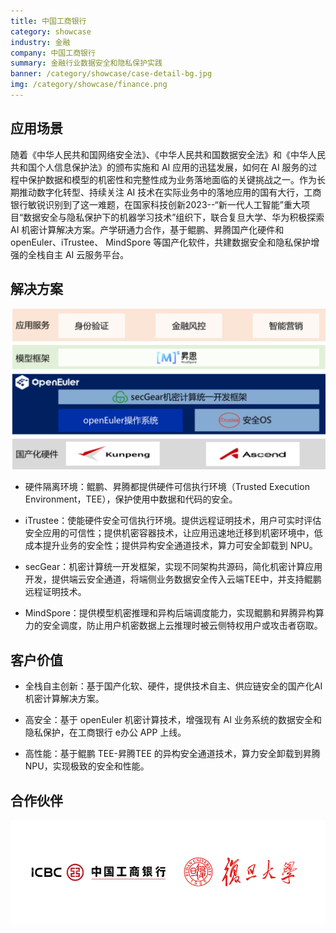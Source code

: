 ```yaml
---
title: 中国工商银行
category: showcase
industry: 金融
company: 中国工商银行
summary: 金融行业数据安全和隐私保护实践
banner: /category/showcase/case-detail-bg.jpg
img: /category/showcase/finance.png
---
```


## 应用场景

随着《中华人民共和国网络安全法》、《中华人民共和国数据安全法》和《中华人民共和国个人信息保护法》的颁布实施和 AI 应用的迅猛发展，如何在 AI 服务的过程中保护数据和模型的机密性和完整性成为业务落地面临的关键挑战之一。作为长期推动数字化转型、持续关注 AI 技术在实际业务中的落地应用的国有大行，工商银行敏锐识别到了这一难题，在国家科技创新2023--“新一代人工智能”重大项目“数据安全与隐私保护下的机器学习技术”组织下，联合复旦大学、华为积极探索 AI 机密计算解决方案。产学研通力合作，基于鲲鹏、昇腾国产化硬件和 openEuler、iTrustee、 MindSpore 等国产化软件，共建数据安全和隐私保护增强的全栈自主 AI 云服务平台。


## 解决方案

<img src="./media/2.png" width="1000" >

-   硬件隔离环境：鲲鹏、昇腾都提供硬件可信执行环境（Trusted Execution Environment，TEE），保护使用中数据和代码的安全。

-   iTrustee：使能硬件安全可信执行环境。提供远程证明技术，用户可实时评估安全应用的可信性；提供机密容器技术，让应用迅速地迁移到机密环境中，低成本提升业务的安全性；提供异构安全通道技术，算力可安全卸载到 NPU。

-   secGear：机密计算统一开发框架，实现不同架构共源码，简化机密计算应用开发，提供端云安全通道，将端侧业务数据安全传入云端TEE中，并支持鲲鹏远程证明技术。

-   MindSpore：提供模型机密推理和异构后端调度能力，实现鲲鹏和昇腾异构算力的安全调度，防止用户机密数据上云推理时被云侧特权用户或攻击者窃取。


## 客户价值

-   全栈自主创新：基于国产化软、硬件，提供技术自主、供应链安全的国产化AI机密计算解决方案。

-   高安全：基于 openEuler 机密计算技术，增强现有 AI 业务系统的数据安全和隐私保护，在工商银行 e办公 APP 上线。

-   高性能：基于鲲鹏 TEE-昇腾TEE 的异构安全通道技术，算力安全卸载到昇腾 NPU，实现极致的安全和性能。

## 合作伙伴

<img src="./media/3.png" width="1000" >